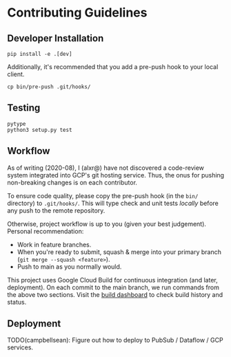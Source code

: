 # Contributing Guidelines

## Developer Installation

```
pip install -e .[dev]
```

Additionally, it's recommended that you add a pre-push hook to your local client.
```
cp bin/pre-push .git/hooks/
```

## Testing

```
pytype
python3 setup.py test
```

## Workflow

As of writing (2020-08), I (alxr@) have not discovered a code-review system integrated into GCP's git hosting
service. Thus, the onus for pushing non-breaking changes is on each contributor. 

To ensure code quality, please copy the pre-push hook (in the `bin/` directory) to `.git/hooks/`. This 
will type check and unit tests _locally_ before any push to the remote repository. 

Otherwise, project workflow is up to you (given your best judgement). Personal recommendation: 
- Work in feature branches. 
- When you're ready to submit, squash & merge into your primary branch (`git merge --squash <feature>`).
- Push to main as you normally would.

This project uses Google Cloud Build for continuous integration (and later, deployment). On each commit to 
the main branch, we run commands from the above two sections. Visit the [build dashboard](https://pantheon.corp.google.com/cloud-build/dashboard?project=grid-intelligence-sandbox)
to check build history and status.

## Deployment
TODO(campbellsean): Figure out how to deploy to PubSub / Dataflow / GCP services.

